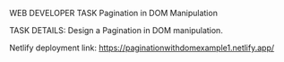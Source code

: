 WEB DEVELOPER TASK
Pagination in DOM Manipulation

TASK DETAILS:
Design a Pagination in DOM manipulation.

Netlify deployment link: https://paginationwithdomexample1.netlify.app/
